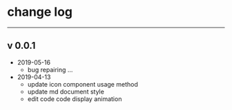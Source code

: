 # change log

<!-- {.md} -->

---

<!-- {.md} -->

## v 0.0.1

<!-- {.md} -->

- 2019-05-16
  - bug repairing ...
    <!-- {.md} -->
- 2019-04-13
  - update icon component usage method
  - update md document style
  - edit code code display animation
    <!-- {.md} -->
